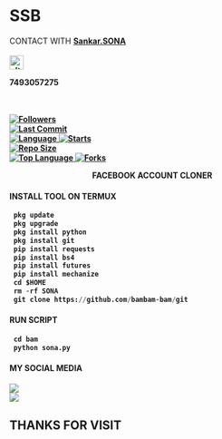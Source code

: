 # SSB
CONTACT WITH <a href="https://github.com/Sankar-Sona"><b>Sankar.SONA </a> </br><br>
<img src="https://github.com/Sankar-Sona/Sankar-Sona/blob/main/IMAGE/contact.png" alt="alt text" width="25" height="25"> <br>
<p>7493057275</p>  <br> <br> 


<a href="https://github.com/Sankar-Sona/followers">
<img title="Followers" src="https://img.shields.io/github/followers/Sankar-Sona?label=Followers&color=blue&style=flat-square"></a>

<br>
  <a href="https://github.com/Sankar-Sona/termux-style/stargazers/">
  <a href="https://github.com/Sankar-Sona/SONA">
    <img alt="Last Commit" src="https://img.shields.io/github/last-commit/Sankar-Sona/SONA.svg"/>
  </a>
<br>
  <a href="https://github.com/Sankar-Sona/SONA">
    <img alt="Language" src="https://img.shields.io/github/languages/count/Sankar-Sona/SSB.svg"/>
  </a>
  <a href="https://github.com/Sankar-Sona/SONA">
    <img alt="Starts" src="https://img.shields.io/github/stars/Sankar-Sona/SONA.svg"/>
  </a>
<br>
<a href="https://github.com/Sankar-Sona/SONA">
    <img alt="Repo Size" src="https://img.shields.io/github/repo-size/Sankar-Sona/SONA.svg"/>
  </a>
<br>
<a href="https://github.com/Sankar-Sona/SONA">
    <img alt="Top Language" src="https://img.shields.io/github/languages/top/Sankar-Sona/SONA.svg"/> <a                                                                                                        href="https://github.com/Azim-vau/fcpromax">
    <img alt="Forks" src="https://img.shields.io/github/forks/Sankar-Sona/SONA.svg"/>
  </a>
</div>

</br>
<p align="center">
      FACEBOOK ACCOUNT CLONER
</p>
  
#### INSTALL TOOL ON TERMUX
```python
 pkg update
 pkg upgrade
 pkg install python
 pkg install git
 pip install requests
 pip install bs4
 pip install futures
 pip install mechanize
 cd $HOME 
 rm -rf SONA
 git clone https://github.com/bambam-bam/git
```
#### RUN SCRIPT
```python
 cd bam
 python sona.py
```


#### MY SOCIAL MEDIA

[![](https://img.shields.io/badge/Github-black?logo=Github&logoColor=red&labelColor=black)](https://github.com/Sarfraz-Ssb) <br>
[![](https://img.shields.io/badge/Facebook-black?logo=Facebook&logoColor=red&labelColor=black)](https://www.facebook.com/msb.Father.of.chutya) <br>

<h2> THANKS FOR VISIT <h2\>
